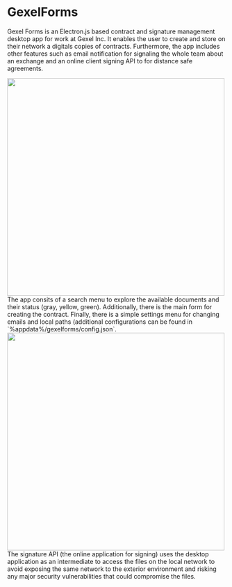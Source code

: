 # GexelForms
Gexel Forms is an Electron.js based contract and signature management desktop app for work at Gexel Inc. It enables the user to create and store on their network a digitals copies of  contracts. Furthermore, the app includes other features such as email notification for signaling the whole team about an exchange and an online client signing API to for distance safe agreements.


<img src="https://user-images.githubusercontent.com/59216720/125126172-b0d8a080-e0c8-11eb-8f24-90e42035706b.png" width="500">
The app consits of a search menu to explore the available documents and their status (gray, yellow, green). Additionally, there is the main form for creating the contract. Finally, there is a simple settings menu for changing emails and local paths (additional configurations can be found in `%appdata%/gexelforms/config.json`.


<img src="https://user-images.githubusercontent.com/59216720/125127379-707a2200-e0ca-11eb-9515-418f0899f90a.png" width="500">
The signature API (the online application for signing) uses the desktop application as an intermediate to access the files on the local network to avoid exposing the same network to the exterior environment and risking any major security vulnerabilities that could compromise the files.

